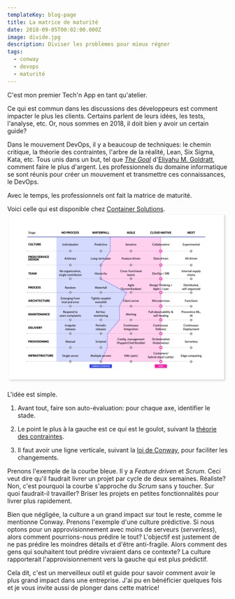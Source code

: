 ```yaml
---
templateKey: blog-page
title: La matrice de maturité
date: 2018-09-05T00:02:00.000Z
image: divide.jpg
description: Diviser les problèmes pour mieux régner
tags:
  - conway
  - devops
  - maturité
---
```


C'est mon premier Tech'n App en tant qu'atelier.

Ce qui est commun dans les discussions des développeurs est comment impacter le plus les clients.
Certains parlent de leurs idées, les tests, l'analyse, etc.
Or, nous sommes en 2018, il doit bien y avoir un certain guide?

Dans le mouvement DevOps, il y a beaucoup de techniques: le chemin critique, la théorie des contraintes, l'arbre de la réalité, Lean, Six Sigma, Kata, etc.
Tous unis dans un but, tel que [_The Goal_](<https://en.wikipedia.org/wiki/The_Goal_(novel)>) d'[Eliyahu M. Goldratt](https://en.wikipedia.org/wiki/Eliyahu_M._Goldratt), comment faire le plus d'argent.
Les professionnels du domaine informatique se sont réunis pour créer un mouvement et transmettre ces connaissances, le DevOps.

Avec le temps, les professionnels ont fait la matrice de maturité.

Voici celle qui est disponible chez [Container Solutions](https://container-solutions.com/cloud-native-maturity-matrix/).
![matrice](../../../images/mm_diagram.png)

L'idée est simple.

1. Avant tout, faire son auto-évaluation: pour chaque axe, identifier le stade.

1. Le point le plus à la gauche est ce qui est le goulot, suivant la [théorie des contraintes](https://fr.wikipedia.org/wiki/Th%C3%A9orie_des_contraintes).

1. Il faut avoir une ligne verticale, suivant la [loi de Conway](https://fr.wikipedia.org/wiki/Loi_de_Conway), pour faciliter les changements.

Prenons l'exemple de la courbe bleue.
Il y a _Feature driven_ et _Scrum_.
Ceci veut dire qu'il faudrait livrer un projet par cycle de deux semaines.
Réaliste?
Non, c'est pourquoi la courbe s'approche du _Scrum_ sans y toucher.
Sur quoi faudrait-il travailler?
Briser les projets en petites fonctionnalités pour livrer plus rapidement.

Bien que négligée, la culture a un grand impact sur tout le reste, comme le mentionne Conway.
Prenons l'exemple d'une culture prédictive.
Si nous optons pour un approvisionnement avec moins de serveurs (_serverless_), alors comment pourrions-nous prédire le tout?
L'objectif est justement de ne pas prédire les moindres détails et d'être anti-fragile.
Alors comment des gens qui souhaitent tout prédire vivraient dans ce contexte?
La culture rapporterait l'approvisionnement vers la gauche qui est plus prédictif.

Cela dit, c'est un merveilleux outil et guide pour savoir comment avoir le plus grand impact dans une entreprise.
J'ai pu en bénéficier quelques fois et je vous invite aussi de plonger dans cette matrice!
